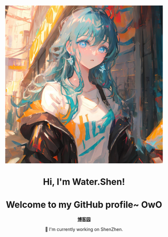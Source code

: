 <p align="center">
  <img src="preview.jpg" alt="Water.Shen Banner">
</p>

<h1 align="center">Hi, I'm Water.Shen!</h1>
<h1 align="center">Welcome to my GitHub profile~ OwO</h1>



<p align="center">
  <strong><a href="https://www.cnblogs.com/sjava">博客园</a></strong>
</p>

<p align="center">🤔 I'm currently working on ShenZhen.</p>

<!--
**edisonlee55/edisonlee55** is a ✨ _special_ ✨ repository because its `README.md` (this file) appears on your GitHub profile.

Here are some ideas to get you started:

- 🔭 I’m currently working on ...
- 🌱 I’m currently learning ...
- 👯 I’m looking to collaborate on ...
- 🤔 I’m looking for help with ...
- 💬 Ask me about ...
- 📫 How to reach me: ...
- 😄 Pronouns: ...
- ⚡ Fun fact: ...
-->

